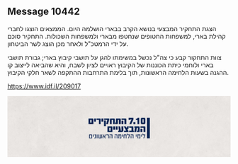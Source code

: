 ## Message 10442

הצגת התחקיר המבצעי בנושא הקרב בבארי הושלמה היום. הממצאים הוצגו לחברי קהילת בארי, למשפחות החטופים שנחטפו מבארי ולמשפחות השכולות. התחקיר סוכם על ידי הרמטכ"ל ולאחר מכן הוצג לשר הביטחון. 

צוות התחקור קבע כי צה"ל נכשל במשימתו להגן על תושבי קיבוץ בארי; גבורת תושבי בארי ולוחמי כיתת הכוננות של הקיבוץ ראויים לציון לשבח, והיא שהביאה לייצוב קו ההגנה בשעות הלחימה הראשונות, תוך בלימת התרחבות ההתקפה לשאר חלקי הקיבוץ.

https://www.idf.il/209017

![Photo](./10442/10442_photo.jpg)
